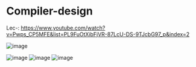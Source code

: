 # Compiler-design

Lec-: https://www.youtube.com/watch?v=Pwps_CP5MFE&list=PL9FuOtXibFjVR-87LcU-DS-9TJcbG97_p&index=2

![image](https://user-images.githubusercontent.com/59536110/201070080-64aaad18-bfc7-48c2-b263-e6223b0a9006.png)

![image](https://user-images.githubusercontent.com/59536110/200878934-bde4768b-e637-4479-9a5c-fba0bf6eb5d1.png)
![image](https://user-images.githubusercontent.com/59536110/200879026-a825bbf0-743d-4e76-88ee-18faba7246a4.png)
![image](https://user-images.githubusercontent.com/59536110/200879097-a52f3cd4-2383-401d-8b49-c54ae250e4ed.png)
